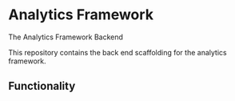 # Analytics Framework
The Analytics Framework Backend

This repository contains the back end scaffolding for the analytics framework.

## Functionality
